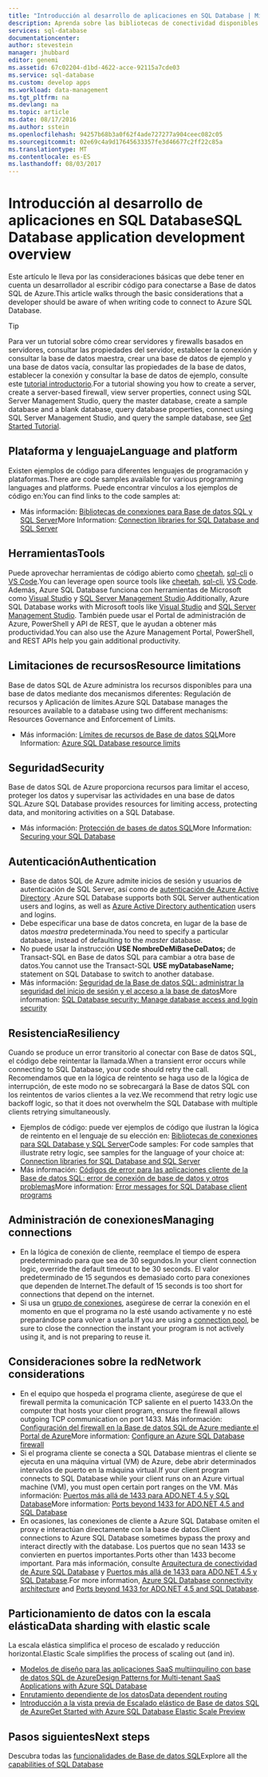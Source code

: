 ```yaml
---
title: "Introducción al desarrollo de aplicaciones en SQL Database | Microsoft Docs"
description: Aprenda sobre las bibliotecas de conectividad disponibles y los procedimientos recomendados para las aplicaciones que se conectan a Base de datos SQL.
services: sql-database
documentationcenter: 
author: stevestein
manager: jhubbard
editor: genemi
ms.assetid: 67c02204-d1bd-4622-acce-92115a7cde03
ms.service: sql-database
ms.custom: develop apps
ms.workload: data-management
ms.tgt_pltfrm: na
ms.devlang: na
ms.topic: article
ms.date: 08/17/2016
ms.author: sstein
ms.openlocfilehash: 94257b68b3a0f62f4ade727277a904ceec082c05
ms.sourcegitcommit: 02e69c4a9d17645633357fe3d46677c2ff22c85a
ms.translationtype: MT
ms.contentlocale: es-ES
ms.lasthandoff: 08/03/2017
---
```

# <a name="sql-database-application-development-overview"></a><span data-ttu-id="cb869-103">Introducción al desarrollo de aplicaciones en SQL Database</span><span class="sxs-lookup"><span data-stu-id="cb869-103">SQL Database application development overview</span></span>
<span data-ttu-id="cb869-104">Este artículo le lleva por las consideraciones básicas que debe tener en cuenta un desarrollador al escribir código para conectarse a Base de datos SQL de Azure.</span><span class="sxs-lookup"><span data-stu-id="cb869-104">This article walks through the basic considerations that a developer should be aware of when writing code to connect to Azure SQL Database.</span></span>

> [!TIP]
> <span data-ttu-id="cb869-105">Para ver un tutorial sobre cómo crear servidores y firewalls basados en servidores, consultar las propiedades del servidor, establecer la conexión y consultar la base de datos maestra, crear una base de datos de ejemplo y una base de datos vacía, consultar las propiedades de la base de datos, establecer la conexión y consultar la base de datos de ejemplo, consulte este [tutorial introductorio](sql-database-get-started-portal.md).</span><span class="sxs-lookup"><span data-stu-id="cb869-105">For a tutorial showing you how to create a server, create a server-based firewall, view server properties, connect using SQL Server Management Studio, query the master database, create a sample database and a blank database, query database properties, connect using SQL Server Management Studio, and query the sample database, see [Get Started Tutorial](sql-database-get-started-portal.md).</span></span>
>

## <a name="language-and-platform"></a><span data-ttu-id="cb869-106">Plataforma y lenguaje</span><span class="sxs-lookup"><span data-stu-id="cb869-106">Language and platform</span></span>
<span data-ttu-id="cb869-107">Existen ejemplos de código para diferentes lenguajes de programación y plataformas.</span><span class="sxs-lookup"><span data-stu-id="cb869-107">There are code samples available for various programming languages and platforms.</span></span> <span data-ttu-id="cb869-108">Puede encontrar vínculos a los ejemplos de código en:</span><span class="sxs-lookup"><span data-stu-id="cb869-108">You can find links to the code samples at:</span></span> 

* <span data-ttu-id="cb869-109">Más información: [Bibliotecas de conexiones para Base de datos SQL y SQL Server](sql-database-libraries.md)</span><span class="sxs-lookup"><span data-stu-id="cb869-109">More Information: [Connection libraries for SQL Database and SQL Server](sql-database-libraries.md)</span></span>

## <a name="tools"></a><span data-ttu-id="cb869-110">Herramientas</span><span class="sxs-lookup"><span data-stu-id="cb869-110">Tools</span></span> 
<span data-ttu-id="cb869-111">Puede aprovechar herramientas de código abierto como [cheetah](https://github.com/wunderlist/cheetah), [sql-cli](https://www.npmjs.com/package/sql-cli) o [VS Code](https://code.visualstudio.com/).</span><span class="sxs-lookup"><span data-stu-id="cb869-111">You can leverage open source tools like [cheetah](https://github.com/wunderlist/cheetah), [sql-cli](https://www.npmjs.com/package/sql-cli), [VS Code](https://code.visualstudio.com/).</span></span> <span data-ttu-id="cb869-112">Además, Azure SQL Database funciona con herramientas de Microsoft como [Visual Studio](https://www.visualstudio.com/downloads/) y [SQL Server Management Studio](https://msdn.microsoft.com/library/ms174173.aspx).</span><span class="sxs-lookup"><span data-stu-id="cb869-112">Additionally, Azure SQL Database works with Microsoft tools like [Visual Studio](https://www.visualstudio.com/downloads/) and  [SQL Server Management Studio](https://msdn.microsoft.com/library/ms174173.aspx).</span></span>  <span data-ttu-id="cb869-113">También puede usar el Portal de administración de Azure, PowerShell y API de REST, que le ayudan a obtener más productividad.</span><span class="sxs-lookup"><span data-stu-id="cb869-113">You can also use the Azure Management Portal, PowerShell, and REST APIs help you gain additional productivity.</span></span>

## <a name="resource-limitations"></a><span data-ttu-id="cb869-114">Limitaciones de recursos</span><span class="sxs-lookup"><span data-stu-id="cb869-114">Resource limitations</span></span>
<span data-ttu-id="cb869-115">Base de datos SQL de Azure administra los recursos disponibles para una base de datos mediante dos mecanismos diferentes: Regulación de recursos y Aplicación de límites.</span><span class="sxs-lookup"><span data-stu-id="cb869-115">Azure SQL Database manages the resources available to a database using two different mechanisms: Resources Governance and Enforcement of Limits.</span></span>

* <span data-ttu-id="cb869-116">Más información: [Límites de recursos de Base de datos SQL](sql-database-resource-limits.md)</span><span class="sxs-lookup"><span data-stu-id="cb869-116">More Information: [Azure SQL Database resource limits](sql-database-resource-limits.md)</span></span>

## <a name="security"></a><span data-ttu-id="cb869-117">Seguridad</span><span class="sxs-lookup"><span data-stu-id="cb869-117">Security</span></span>
<span data-ttu-id="cb869-118">Base de datos SQL de Azure proporciona recursos para limitar el acceso, proteger los datos y supervisar las actividades en una base de datos SQL.</span><span class="sxs-lookup"><span data-stu-id="cb869-118">Azure SQL Database provides resources for limiting access, protecting data, and monitoring activities on a SQL Database.</span></span>

* <span data-ttu-id="cb869-119">Más información: [Protección de bases de datos SQL](sql-database-security-overview.md)</span><span class="sxs-lookup"><span data-stu-id="cb869-119">More Information: [Securing your SQL Database](sql-database-security-overview.md)</span></span>

## <a name="authentication"></a><span data-ttu-id="cb869-120">Autenticación</span><span class="sxs-lookup"><span data-stu-id="cb869-120">Authentication</span></span>
* <span data-ttu-id="cb869-121">Base de datos SQL de Azure admite inicios de sesión y usuarios de autenticación de SQL Server, así como de [autenticación de Azure Active Directory](sql-database-aad-authentication.md) .</span><span class="sxs-lookup"><span data-stu-id="cb869-121">Azure SQL Database supports both SQL Server authentication users and logins, as well as [Azure Active Directory authentication](sql-database-aad-authentication.md) users and logins.</span></span>
* <span data-ttu-id="cb869-122">Debe especificar una base de datos concreta, en lugar de la base de datos *maestra* predeterminada.</span><span class="sxs-lookup"><span data-stu-id="cb869-122">You need to specify a particular database, instead of defaulting to the *master* database.</span></span>
* <span data-ttu-id="cb869-123">No puede usar la instrucción **USE NombreDeMiBaseDeDatos;** de Transact-SQL en Base de datos SQL para cambiar a otra base de datos.</span><span class="sxs-lookup"><span data-stu-id="cb869-123">You cannot use the Transact-SQL **USE myDatabaseName;** statement on SQL Database to switch to another database.</span></span>
* <span data-ttu-id="cb869-124">Más información: [Seguridad de la Base de datos SQL: administrar la seguridad del inicio de sesión y el acceso a la base de datos](sql-database-manage-logins.md)</span><span class="sxs-lookup"><span data-stu-id="cb869-124">More information: [SQL Database security: Manage database access and login security](sql-database-manage-logins.md)</span></span>

## <a name="resiliency"></a><span data-ttu-id="cb869-125">Resistencia</span><span class="sxs-lookup"><span data-stu-id="cb869-125">Resiliency</span></span>
<span data-ttu-id="cb869-126">Cuando se produce un error transitorio al conectar con Base de datos SQL, el código debe reintentar la llamada.</span><span class="sxs-lookup"><span data-stu-id="cb869-126">When a transient error occurs while connecting to SQL Database, your code should retry the call.</span></span>  <span data-ttu-id="cb869-127">Recomendamos que en la lógica de reintento se haga uso de la lógica de interrupción, de este modo no se sobrecargará la Base de datos SQL con los reintentos de varios clientes a la vez.</span><span class="sxs-lookup"><span data-stu-id="cb869-127">We recommend that retry logic use backoff logic, so that it does not overwhelm the SQL Database with multiple clients retrying simultaneously.</span></span>

* <span data-ttu-id="cb869-128">Ejemplos de código: puede ver ejemplos de código que ilustran la lógica de reintento en el lenguaje de su elección en: [Bibliotecas de conexiones para SQL Database y SQL Server](sql-database-libraries.md)</span><span class="sxs-lookup"><span data-stu-id="cb869-128">Code samples:  For code samples that illustrate retry logic, see samples for the language of your choice at: [Connection libraries for SQL Database and SQL Server](sql-database-libraries.md)</span></span>
* <span data-ttu-id="cb869-129">Más información: [Códigos de error para las aplicaciones cliente de la Base de datos SQL: error de conexión de base de datos y otros problemas](sql-database-develop-error-messages.md)</span><span class="sxs-lookup"><span data-stu-id="cb869-129">More information: [Error messages for SQL Database client programs](sql-database-develop-error-messages.md)</span></span>

## <a name="managing-connections"></a><span data-ttu-id="cb869-130">Administración de conexiones</span><span class="sxs-lookup"><span data-stu-id="cb869-130">Managing connections</span></span>
* <span data-ttu-id="cb869-131">En la lógica de conexión de cliente, reemplace el tiempo de espera predeterminado para que sea de 30 segundos.</span><span class="sxs-lookup"><span data-stu-id="cb869-131">In your client connection logic, override the default timeout to be 30 seconds.</span></span>  <span data-ttu-id="cb869-132">El valor predeterminado de 15 segundos es demasiado corto para conexiones que dependen de Internet.</span><span class="sxs-lookup"><span data-stu-id="cb869-132">The default of 15 seconds is too short for connections that depend on the internet.</span></span>
* <span data-ttu-id="cb869-133">Si usa un [grupo de conexiones](http://msdn.microsoft.com/library/8xx3tyca.aspx), asegúrese de cerrar la conexión en el momento en que el programa no la esté usando activamente y no esté preparándose para volver a usarla.</span><span class="sxs-lookup"><span data-stu-id="cb869-133">If you are using a [connection pool](http://msdn.microsoft.com/library/8xx3tyca.aspx), be sure to close the connection the instant your program is not actively using it, and is not preparing to reuse it.</span></span>

## <a name="network-considerations"></a><span data-ttu-id="cb869-134">Consideraciones sobre la red</span><span class="sxs-lookup"><span data-stu-id="cb869-134">Network considerations</span></span>
* <span data-ttu-id="cb869-135">En el equipo que hospeda el programa cliente, asegúrese de que el firewall permita la comunicación TCP saliente en el puerto 1433.</span><span class="sxs-lookup"><span data-stu-id="cb869-135">On the computer that hosts your client program, ensure the firewall allows outgoing TCP communication on port 1433.</span></span>  <span data-ttu-id="cb869-136">Más información: [Configuración del firewall en la Base de datos SQL de Azure mediante el Portal de Azure](sql-database-configure-firewall-settings.md)</span><span class="sxs-lookup"><span data-stu-id="cb869-136">More information: [Configure an Azure SQL Database firewall](sql-database-configure-firewall-settings.md)</span></span>
* <span data-ttu-id="cb869-137">Si el programa cliente se conecta a SQL Database mientras el cliente se ejecuta en una máquina virtual (VM) de Azure, debe abrir determinados intervalos de puerto en la máquina virtual.</span><span class="sxs-lookup"><span data-stu-id="cb869-137">If your client program connects to SQL Database while your client runs on an Azure virtual machine (VM), you must open certain port ranges on the VM.</span></span> <span data-ttu-id="cb869-138">Más información: [Puertos más allá de 1433 para ADO.NET 4.5 y SQL Database](sql-database-develop-direct-route-ports-adonet-v12.md)</span><span class="sxs-lookup"><span data-stu-id="cb869-138">More information: [Ports beyond 1433 for ADO.NET 4.5 and SQL Database](sql-database-develop-direct-route-ports-adonet-v12.md)</span></span>
* <span data-ttu-id="cb869-139">En ocasiones, las conexiones de cliente a Azure SQL Database omiten el proxy e interactúan directamente con la base de datos.</span><span class="sxs-lookup"><span data-stu-id="cb869-139">Client connections to Azure SQL Database sometimes bypass the proxy and interact directly with the database.</span></span> <span data-ttu-id="cb869-140">Los puertos que no sean 1433 se convierten en puertos importantes.</span><span class="sxs-lookup"><span data-stu-id="cb869-140">Ports other than 1433 become important.</span></span> <span data-ttu-id="cb869-141">Para más información, consulte [Arquitectura de conectividad de Azure SQL Database](sql-database-connectivity-architecture.md) y [Puertos más allá de 1433 para ADO.NET 4.5 y SQL Database](sql-database-develop-direct-route-ports-adonet-v12.md).</span><span class="sxs-lookup"><span data-stu-id="cb869-141">For more information, [Azure SQL Database connectivity architecture](sql-database-connectivity-architecture.md) and [Ports beyond 1433 for ADO.NET 4.5 and SQL Database](sql-database-develop-direct-route-ports-adonet-v12.md).</span></span>

## <a name="data-sharding-with-elastic-scale"></a><span data-ttu-id="cb869-142">Particionamiento de datos con la escala elástica</span><span class="sxs-lookup"><span data-stu-id="cb869-142">Data sharding with elastic scale</span></span>
<span data-ttu-id="cb869-143">La escala elástica simplifica el proceso de escalado y reducción horizontal.</span><span class="sxs-lookup"><span data-stu-id="cb869-143">Elastic Scale simplifies the process of scaling out (and in).</span></span> 

* [<span data-ttu-id="cb869-144">Modelos de diseño para las aplicaciones SaaS multiinquilino con base de datos SQL de Azure</span><span class="sxs-lookup"><span data-stu-id="cb869-144">Design Patterns for Multi-tenant SaaS Applications with Azure SQL Database</span></span>](sql-database-design-patterns-multi-tenancy-saas-applications.md)
* [<span data-ttu-id="cb869-145">Enrutamiento dependiente de los datos</span><span class="sxs-lookup"><span data-stu-id="cb869-145">Data dependent routing</span></span>](sql-database-elastic-scale-data-dependent-routing.md)
* [<span data-ttu-id="cb869-146">Introducción a la vista previa de Escalado elástico de Base de datos SQL de Azure</span><span class="sxs-lookup"><span data-stu-id="cb869-146">Get Started with Azure SQL Database Elastic Scale Preview</span></span>](sql-database-elastic-scale-get-started.md)

## <a name="next-steps"></a><span data-ttu-id="cb869-147">Pasos siguientes</span><span class="sxs-lookup"><span data-stu-id="cb869-147">Next steps</span></span>
<span data-ttu-id="cb869-148">Descubra todas las [funcionalidades de Base de datos SQL](sql-database-technical-overview.md)</span><span class="sxs-lookup"><span data-stu-id="cb869-148">Explore all the [capabilities of SQL Database](sql-database-technical-overview.md)</span></span>
